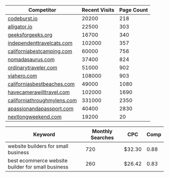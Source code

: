 | Competitor                         | Recent Visits | Page Count |
| ---------------------------------- | ------------- | -----------|
| <a target="_blank" href="https://codeburst.io">codeburst.io</a>|20200|218| 
| <a target="_blank" href="https://alligator.io">alligator.io</a>|22500|303| 
| <a target="_blank" href="https://geeksforgeeks.org">geeksforgeeks.org</a>|16700|340| 
| <a target="_blank" href="https://independenttravelcats.com">independenttravelcats.com</a>|102000|357| 
| <a target="_blank" href="https://californiabestcamping.com">californiabestcamping.com</a>|60000|756| 
| <a target="_blank" href="https://nomadasaurus.com">nomadasaurus.com</a>|37400|824| 
| <a target="_blank" href="https://ordinarytraveler.com">ordinarytraveler.com</a>|51000|902| 
| <a target="_blank" href="https://viahero.com">viahero.com</a>|108000|903| 
| <a target="_blank" href="https://californiasbestbeaches.com">californiasbestbeaches.com</a>|49000|1080| 
| <a target="_blank" href="https://havecamerawilltravel.com">havecamerawilltravel.com</a>|102000|1690| 
| <a target="_blank" href="https://californiathroughmylens.com">californiathroughmylens.com</a>|331000|2350| 
| <a target="_blank" href="https://apassionandapassport.com">apassionandapassport.com</a>|40400|2830| 
| <a target="_blank" href="https://nextlongweekend.com">nextlongweekend.com</a>|19200|20| 


| Keyword                                                                  | Monthly Searches | CPC | Comp |
|--------------------------------------------------------------------------|------------------|-----| -----|
| website builders for small business                                      | 720 | $32.30 | 0.88  |
| best ecommerce website builder for small business                        | 260 | $26.42 | 0.83 |
